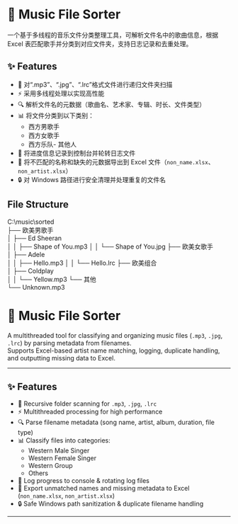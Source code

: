 # 🎵 Music File Sorter
一个基于多线程的音乐文件分类整理工具，可解析文件名中的歌曲信息，根据 Excel 表匹配歌手并分类到对应文件夹，支持日志记录和去重处理。

## ✨ Features
- 📂 对“.mp3”、“.jpg”、“.lrc”格式文件进行递归文件夹扫描
- ⚡ 采用多线程处理以实现高性能
- 🔍 解析文件名的元数据（歌曲名、艺术家、专辑、时长、文件类型）
- 📊 将文件分类到以下类别：
  - 西方男歌手
  - 西方女歌手
  - 西方乐队- 其他人
- 📝 将进度信息记录到控制台并轮转日志文件
- 📑 将不匹配的名称和缺失的元数据导出到 Excel 文件（`non_name.xlsx`、`non_artist.xlsx`）
- 🔒 对 Windows 路径进行安全清理并处理重复的文件名

## File Structure
C:\music\sorted\
 ├── 欧美男歌手\
 │    ├── Ed Sheeran\
 │    │     ├── Shape of You.mp3
 │    │     └── Shape of You.jpg
 ├── 欧美女歌手\
 │    ├── Adele\
 │    │     ├── Hello.mp3
 │    │     └── Hello.lrc
 ├── 欧美组合\
 │    ├── Coldplay\
 │    │     └── Yellow.mp3
 └── 其他\
      └── Unknown.mp3



# 🎵 Music File Sorter

A multithreaded tool for classifying and organizing music files (`.mp3`, `.jpg`, `.lrc`) by parsing metadata from filenames.  
Supports Excel-based artist name matching, logging, duplicate handling, and outputting missing data to Excel.

---

## ✨ Features
- 📂 Recursive folder scanning for `.mp3`, `.jpg`, `.lrc`
- ⚡ Multithreaded processing for high performance
- 🔍 Parse filename metadata (song name, artist, album, duration, file type)
- 📊 Classify files into categories:
  - Western Male Singer
  - Western Female Singer
  - Western Group
  - Others
- 📝 Log progress to console & rotating log files
- 📑 Export unmatched names and missing metadata to Excel (`non_name.xlsx`, `non_artist.xlsx`)
- 🔒 Safe Windows path sanitization & duplicate filename handling

---


